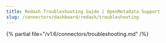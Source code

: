 ```yaml
---
title: Redash Troubleshooting Guide | OpenMetadata Support
slug: /connectors/dashboard/redash/troubleshooting
---
```


{% partial file="/v1.6/connectors/troubleshooting.md" /%}
